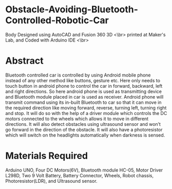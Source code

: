 # Obstacle-Avoiding-Bluetooth-Controlled-Robotic-Car
Body Designed using AutoCAD and Fusion 360 3D  <\br>
printed at Maker's Lab, and Coded with Arduino IDE  <\br>
# Abstract
Bluetooth controlled car is controlled by using Android mobile phone instead of any other method like buttons, gesture etc. Here only needs to touch button in android phone to control the car in forward, backward, left and right directions. So here android phone is used as transmitting device and Bluetooth module placed in car is used as receiver. Android phone will transmit command using its in-built Bluetooth to car so that it can move in the required direction like moving forward, reverse, turning left, turning right and stop. It will do so with the help of a driver module which controls the DC motors connected to the wheels which allows it to move in different directions. It will also detect obstacles using ultrasound sensor and won’t go forward in the direction of the obstacle. It will also have a photoresistor which will switch on the headlights automatically when darkness is sensed.

# Materials Required
 Arduino UNO,
 Four DC Motors(6V),
 Bluetooth module HC-05,
 Motor Driver L298D,
 Two 9 Volt Battery,
 Battery Connector,
 Wheels,
 Robot chassis,
 Photoresistor(LDR), and
 Ultrasound sensor.
